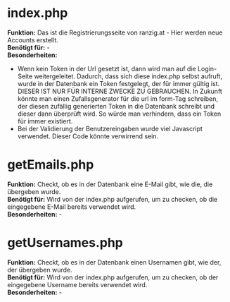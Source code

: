# index.php
**Funktion:** Das ist die Registrierungsseite von ranzig.at - Hier werden neue Accounts erstellt. <br>
**Benötigt für:**  - <br>
**Besonderheiten:** 
- Wenn kein Token in der Url gesetzt ist, dann wird man auf die Login-Seite weitergeleitet. Dadurch, dass sich diese index.php selbst aufruft, wurde in der Datenbank ein Token festgelegt, der für immer gültig ist. DIESER IST NUR FÜR INTERNE ZWECKE ZU GEBRAUCHEN. In Zukunft könnte man einen Zufallsgenerator für die url im form-Tag schreiben, der diesen zufällig generierten Token in die Datenbank schreibt und dieser dann überprüft wird. So würde man verhindern, dass ein Token für immer existiert.
- Bei der Validierung der Benutzereingaben wurde viel Javascript verwendet. Dieser Code könnte verwirrend sein.

# getEmails.php
**Funktion:** Checkt, ob es in der Datenbank eine E-Mail gibt, wie die, die übergeben wurde. <br>
**Benötigt für:** Wird von der index.php aufgerufen, um zu checken, ob die eingegebene E-Mail bereits verwendet wird. <br>
**Besonderheiten:** -

# getUsernames.php
**Funktion:** Checkt, ob es in der Datenbank einen Usernamen gibt, wie der, der übergeben wurde. <br>
**Benötigt für:** Wird von der index.php aufgerufen, um zu checken, ob der eingegebene Username bereits verwendet wird. <br>
**Besonderheiten:** -

